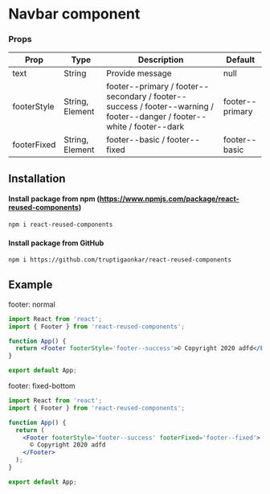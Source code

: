 # Navbar component

### Props

| Prop        | Type            | Description                                                                                                             | Default         |
| ----------- | --------------- | ----------------------------------------------------------------------------------------------------------------------- | --------------- |
| text        | String          | Provide message                                                                                                         | null            |
| footerStyle | String, Element | footer--primary / footer--secondary / footer--success / footer--warning / footer--danger / footer--white / footer--dark | footer--primary |
| footerFixed | String, Element | footer--basic / footer--fixed                                                                                           | footer--basic   |

## Installation

#### Install package from npm (https://www.npmjs.com/package/react-reused-components)

```sh
npm i react-reused-components
```

#### Install package from GitHub

```sh
npm i https://github.com/truptigaonkar/react-reused-components
```

## Example

footer: normal

```jsx
import React from 'react';
import { Footer } from 'react-reused-components';

function App() {
  return <Footer footerStyle='footer--success'>© Copyright 2020 adfd</Footer>;
}

export default App;
```

footer: fixed-bottom

```jsx
import React from 'react';
import { Footer } from 'react-reused-components';

function App() {
  return (
    <Footer footerStyle='footer--success' footerFixed='footer--fixed'>
      © Copyright 2020 adfd
    </Footer>
  );
}

export default App;
```
